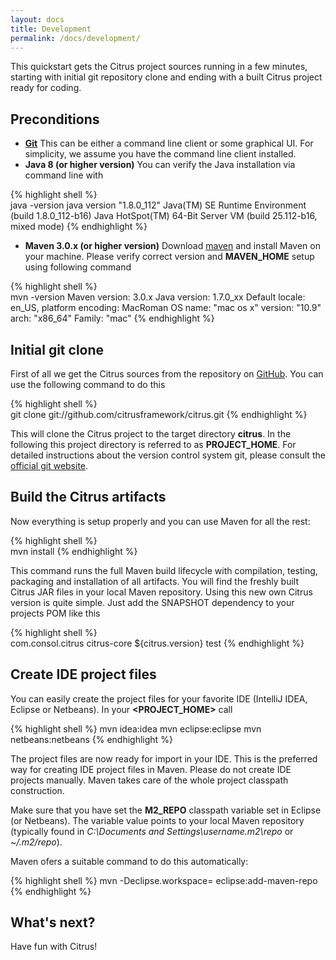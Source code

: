 ```yaml
---
layout: docs
title: Development
permalink: /docs/development/
---
```


This quickstart gets the Citrus project sources running in a few minutes, starting with initial git repository clone and 
ending with a built Citrus project ready for coding.

## Preconditions

- **[Git](http://git-scm.com/)**
  This can be either a command line client or some graphical UI. For simplicity, we assume you have the command line client installed.
- **Java 8 (or higher version)**
  You can verify the Java installation via command line with

{% highlight shell %}  
java -version
java version "1.8.0_112"
Java(TM) SE Runtime Environment (build 1.8.0_112-b16)
Java HotSpot(TM) 64-Bit Server VM (build 25.112-b16, mixed mode)</pre>
{% endhighlight %}
  
- **Maven 3.0.x (or higher version)**
  Download <a href="http://maven.apache.org">maven</a> and install Maven on your machine. Please verify correct version and **MAVEN_HOME** setup using following command
          
{% highlight shell %}  
mvn -version
Maven version: 3.0.x
Java version: 1.7.0_xx
Default locale: en_US, platform encoding: MacRoman
OS name: &quot;mac os x&quot; version: &quot;10.9&quot; arch: &quot;x86_64&quot; Family: &quot;mac&quot;</pre>
{% endhighlight %}

## Initial git clone

First of all we get the Citrus sources from the repository on [GitHub](http://www.github.com/). You can use the following command to do this

{% highlight shell %}  
git clone git://github.com/citrusframework/citrus.git
{% endhighlight %}

This will clone the Citrus project to the target directory **citrus**. In the following this project directory is referred 
to as **PROJECT_HOME**. For detailed instructions about the version control system git, please consult the [official git 
website](http://git-scm.com/).

## Build the Citrus artifacts

Now everything is setup properly and you can use Maven for all the rest:

{% highlight shell %}  
mvn install
{% endhighlight %}

This command runs the full Maven build lifecycle with compilation, testing, packaging and installation of all artifacts. 
You will find the freshly built Citrus JAR files in your local Maven repository. Using this new own Citrus version is 
quite simple. Just add the SNAPSHOT dependency to your projects POM like this

{% highlight shell %}  
<dependency>
  <groupId>com.consol.citrus</groupId>
  <artifactId>citrus-core</artifactId>
  <version>${citrus.version}</version>
  <scope>test</scope>
</dependency>
{% endhighlight %}

## Create IDE project files

You can easily create the project files for your favorite IDE (IntelliJ IDEA, Eclipse or Netbeans). In your **<PROJECT_HOME>** call

{% highlight shell %}
mvn idea:idea
mvn eclipse:eclipse
mvn netbeans:netbeans
{% endhighlight %}

The project files are now ready for import in your IDE. This is the preferred way for creating IDE project files in Maven. 
Please do not create IDE projects manually. Maven takes care of the whole project classpath construction.

Make sure that you have set the **M2_REPO** classpath variable set in Eclipse (or Netbeans). The variable value points to 
your local Maven repository (typically found in *C:\Documents and Settings\username\.m2\repo* or *~/.m2/repo*).

Maven ofers a suitable command to do this automatically:

{% highlight shell %}
mvn -Declipse.workspace=<path-to-eclipse-workspace> eclipse:add-maven-repo 
{% endhighlight %}

## What's next?

Have fun with Citrus!
